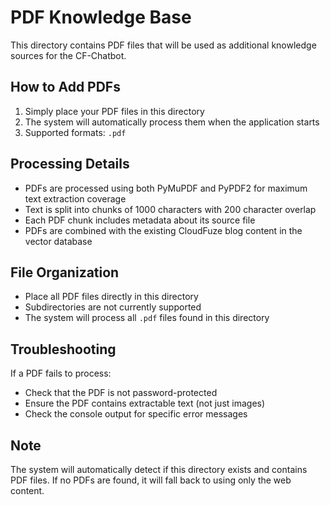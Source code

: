 # PDF Knowledge Base

This directory contains PDF files that will be used as additional knowledge sources for the CF-Chatbot.

## How to Add PDFs

1. Simply place your PDF files in this directory
2. The system will automatically process them when the application starts
3. Supported formats: `.pdf`

## Processing Details

- PDFs are processed using both PyMuPDF and PyPDF2 for maximum text extraction coverage
- Text is split into chunks of 1000 characters with 200 character overlap
- Each PDF chunk includes metadata about its source file
- PDFs are combined with the existing CloudFuze blog content in the vector database

## File Organization

- Place all PDF files directly in this directory
- Subdirectories are not currently supported
- The system will process all `.pdf` files found in this directory

## Troubleshooting

If a PDF fails to process:
- Check that the PDF is not password-protected
- Ensure the PDF contains extractable text (not just images)
- Check the console output for specific error messages

## Note

The system will automatically detect if this directory exists and contains PDF files. If no PDFs are found, it will fall back to using only the web content.
